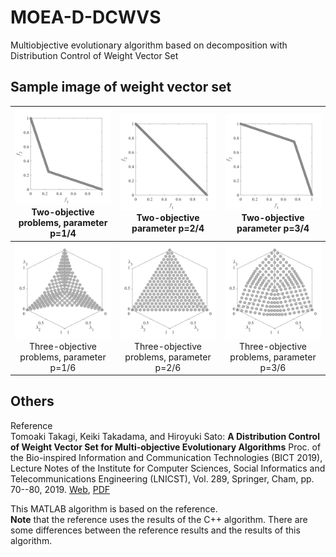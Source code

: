 # MOEA-D-DCWVS
Multiobjective evolutionary algorithm based on decomposition with Distribution Control of Weight Vector Set

## Sample image of weight vector set
|![image](image/M2_1.svg)Two-objective problems, parameter p=1/4|![image](image/M2_2.svg)Two-objective parameter p=2/4|![image](image/M2_3.svg)Two-objective parameter p=3/4
|:-:|:-:|:-:|
|![image](image/M3_1.svg)Three-objective problems, parameter p=1/6|![image](image/M3_2.svg)Three-objective problems, parameter p=2/6|![image](image/M3_3.svg)Three-objective problems, parameter p=3/6|


## Others
Reference  
Tomoaki Takagi, Keiki Takadama, and Hiroyuki Sato: **A Distribution Control of Weight Vector Set for Multi-objective Evolutionary Algorithms** Proc. of the Bio-inspired Information and Communication Technologies (BICT 2019), Lecture Notes of the Institute for Computer Sciences, Social Informatics and Telecommunications Engineering (LNICST), Vol. 289, Springer, Cham, pp. 70--80, 2019. [Web](https://link.springer.com/chapter/10.1007%2F978-3-030-24202-2_6), [PDF](https://link.springer.com/content/pdf/10.1007%2F978-3-030-24202-2_6.pdf)

This MATLAB algorithm is based on the reference.  
**Note** that the reference uses the results of the C++ algorithm. There are some differences between the reference results and the results of this algorithm.

